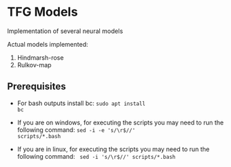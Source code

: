 # TFG Models
Implementation of several neural models

Actual models implemented:

1. Hindmarsh-rose
2. Rulkov-map



## Prerequisites

- For bash outputs install bc: <code>sudo apt install bc</code>

- If you are on windows, for executing the scripts you may need to run the following command: <code>sed -i -e 's/\r$//' scripts/*.bash</code> 

- If you are in linux, for executing the scripts you may need to run the following command: <code> sed -i 's/\r$//' scripts/*.bash </code> 